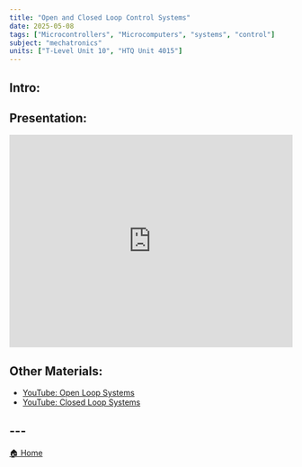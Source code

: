 ```yaml
---
title: "Open and Closed Loop Control Systems"
date: 2025-05-08
tags: ["Microcontrollers", "Microcomputers", "systems", "control"]
subject: "mechatronics"
units: ["T-Level Unit 10", "HTQ Unit 4015"]
---
```


## Intro:

## Presentation:

<div style="position: relative; width: 100%; height: 0; padding-top: 75%;">
    <iframe src="https://EngineeringShare.github.io/engineering-hub/presentations/Open-Closed Loop Systems.pdf" 
        style="position: absolute; top: 0; left: 0; width: 100%; height: 100%; border: none;">
    </iframe>
</div>

## Other Materials:
* [YouTube: Open Loop Systems](https://youtu.be/DE0hWLdkckg?si=nfoYuunOkl2AwdQV)
* [YouTube: Closed Loop Systems](https://youtu.be/O-OqgFE9SD4)

## ---

<a href="https://engineeringshare.github.io/engineering-hub">🏠 Home</a>
